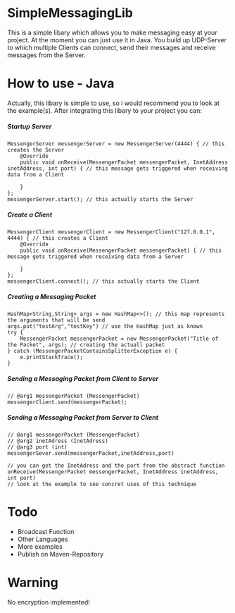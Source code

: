 # SimpleMessagingLib
This is a simple libary which allows you to make messaging easy at your project. At the moment you can just use it in Java. You build up UDP-Server to which multiple Clients can connect, send their messages and receive messages from the Server.

# How to use - Java
Actually, this libary is simple to use, so i would recommend you to look at the example(s).
After integrating this libary to your project you can: 
##### Startup Server
####
```
MessengerServer messengerServer = new MessengerServer(4444) { // this creates the Server
    @Override
    public void onReceive(MessengerPacket messengerPacket, InetAddress inetAddress, int port) { // this message gets triggered when receiving data from a Client
        
    }
};
messengerServer.start(); // this actually starts the Server
```
##### Create a Client
####
```
MessengerClient messengerClient = new MessengerClient("127.0.0.1", 4444) { // this creates a Client
    @Override
    public void onReceive(MessengerPacket messengerPacket) { // this message gets triggered when receiving data from a Server

    }
};
messengerClient.connect(); // this actually starts the Client
```
##### Creating a Messaging Packet
####
```
HashMap<String,String> args = new HashMap<>(); // this map represents the arguments that will be send
args.put("testArg","testKey") // use the HashMap just as known
try {
    MessengerPacket messengerPacket = new MessengerPacket("Title of the Packet", args); // creating the actuall packet
} catch (MessengerPacketContainsSplitterException e) {
    e.printStackTrace();
}
```
##### Sending a Messaging Packet from Client to Server
####
```
// @arg1 messengerPacket (MessengerPacket)
messengerClient.send(messengerPacket);
```
##### Sending a Messaging Packet from Server to Client
####
```
// @arg1 messengerPacket (MessengerPacket)
// @arg2 inetAdress (InetAdress)
// @arg3 port (int)
messengerSever.send(messengerPacket,inetAddress,port)

// you can get the InetAdress and the port from the abstract function
onReceive(MessengerPacket messengerPacket, InetAddress inetAddress, int port)
// look at the example to see concret uses of this technique
```



# Todo
- Broadcast Function
- Other Languages 
- More examples
- Publish on Maven-Repository

# Warning
No encryption implemented!
